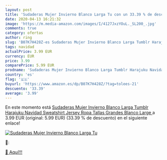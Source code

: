 ```yaml
---
layout: post
title: 'Sudaderas Mujer Invierno Blanco Larga Tu con un 33.39 % de descuento'
date: 2020-04-13 16:21:32
image: 'https://m.media-amazon.com/images/I/4127JxzYOuL._SL200_.jpg'
comments: true
category: ofertas
author: ring
slug: 'B07K7H428Z-es Sudaderas Mujer Invierno Blanco Larga Tumblr Harajuku...'
tags: navidad
actualPrice: 3.99 EUR
currency: EUR
price: 3.99
comparePrice: 5.99 EUR
prodname: 'Sudaderas Mujer Invierno Blanco Larga Tumblr Harajuku Navidad Sweatshirt Jersey Ropa Tallas Grandes  Blanco  Large '
country: 'es'
flag: '🇪🇸'
buyurl: 'https://www.amazon.es/dp/B07K7H428Z/?tag=tolees-21'
descuento: '33.39'
average: '3.99'
---
```


En este momento está [Sudaderas Mujer Invierno Blanco Larga Tumblr Harajuku Navidad Sweatshirt Jersey Ropa Tallas Grandes  Blanco  Large ](https://www.amazon.es/dp/B07K7H428Z/?tag=tolees-21) a 3.99 EUR (original: 5.99 EUR) (33.39 %  de descuento) en el siguiente enlace!

[![Sudaderas Mujer Invierno Blanco Larga Tu](https://m.media-amazon.com/images/I/4127JxzYOuL._SL200_.jpg)](https://www.amazon.es/dp/B07K7H428Z/?tag=tolees-21)

🔎:


[🛒 Aquí!!!](https://www.amazon.es/dp/B07K7H428Z/?tag=tolees-21)

